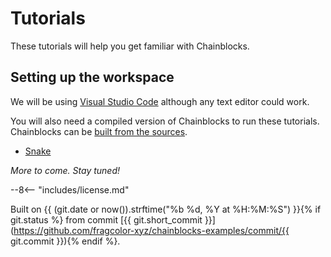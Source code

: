 # Tutorials

These tutorials will help you get familiar with Chainblocks.

## Setting up the workspace

We will be using [Visual Studio Code](https://code.visualstudio.com/) although any text editor could work.

You will also need a compiled version of Chainblocks to run these tutorials. Chainblocks can be [built from the sources](https://docs.fragcolor.xyz/contribute/code/building-chainblocks/).

* [Snake](./snake/index.md)

*More to come. Stay tuned!*

--8<-- "includes/license.md"

Built on {{ (git.date or now()).strftime("%b %d, %Y at %H:%M:%S") }}{% if git.status %} from commit [{{ git.short_commit }}](https://github.com/fragcolor-xyz/chainblocks-examples/commit/{{ git.commit }}){% endif %}.

